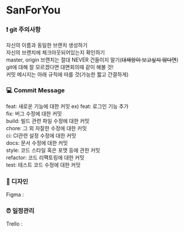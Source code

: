 # SanForYou

### ❗️ git 주의사항
자신의 이름과 동일한 브랜치 생성하기    
자신의 브랜치에 체크아웃되어있는지 확인하기   
master, origin 브랜치는 절대 NEVER 건들이지 말기(~~대재앙이 보고싶지 않다면~~)   
git에 대해 잘 모르겠다면 대면회의때 같이 해볼 것!      
커밋 메시지는 아래 규칙에 따를 것(가능한 짧고 간결하게)    


### 💻 Commit Message
feat: 새로운 기능에 대한 커밋 ex) feat: 로그인 기능 추가   
fix: 버그 수정에 대한 커밋   
build: 빌드 관련 파일 수정에 대한 커밋   
chore: 그 외 자잘한 수정에 대한 커밋    
ci: CI관련 설정 수정에 대한 커밋   
docs: 문서 수정에 대한 커밋    
style: 코드 스타일 혹은 포맷 등에 관한 커밋    
refactor: 코드 리팩토링에 대한 커밋    
test: 테스트 코드 수정에 대한 커밋    


### 📱 디자인
Figma :


### ⏰ 일정관리
Trello :

